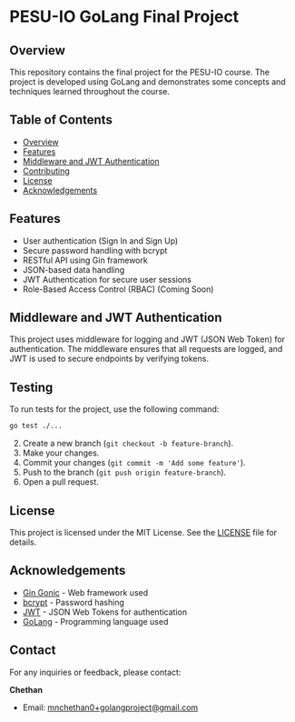 # PESU-IO GoLang Final Project

## Overview
This repository contains the final project for the PESU-IO course. The project is developed using GoLang and demonstrates some concepts and techniques learned throughout the course.

## Table of Contents
- [Overview](#overview)
- [Features](#features)
- [Middleware and JWT Authentication](#middleware-and-jwt-authentication)
- [Contributing](#contributing)
- [License](#license)
- [Acknowledgements](#acknowledgements)

## Features
- User authentication (Sign In and Sign Up)
- Secure password handling with bcrypt
- RESTful API using Gin framework
- JSON-based data handling
- JWT Authentication for secure user sessions
- Role-Based Access Control (RBAC) (Coming Soon)



## Middleware and JWT Authentication
This project uses middleware for logging and JWT (JSON Web Token) for authentication. The middleware ensures that all requests are logged, and JWT is used to secure endpoints by verifying tokens.

## Testing
To run tests for the project, use the following command:

```sh
go test ./...
```
2. Create a new branch (`git checkout -b feature-branch`).
3. Make your changes.
4. Commit your changes (`git commit -m 'Add some feature'`).
5. Push to the branch (`git push origin feature-branch`).
6. Open a pull request.



## License
This project is licensed under the MIT License. See the [LICENSE](../main/LICENSE) file for details.

## Acknowledgements
- [Gin Gonic](https://github.com/gin-gonic/gin) - Web framework used
- [bcrypt](https://pkg.go.dev/golang.org/x/crypto/bcrypt) - Password hashing
- [JWT](https://jwt.io/) - JSON Web Tokens for authentication
- [GoLang](https://golang.org/) - Programming language used
## Contact
For any inquiries or feedback, please contact:


**Chethan**
- Email: [mnchethan0+golangproject@gmail.com](mailto:mnchethan0+golangproject@gmail.com)
